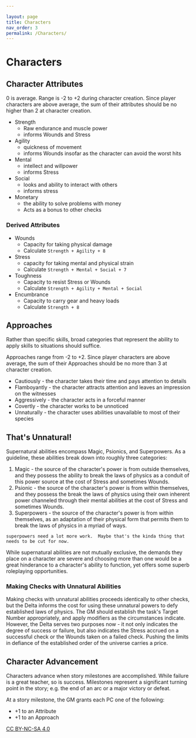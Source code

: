 ```yaml
---

layout: page
title: Characters
nav_order: 3
permalink: /Characters/
---
```

# Characters

## Character Attributes

0 is average.  Range is -2 to +2 during character creation.  Since player characters are above average, the sum of their attributes should be no higher than 2 at character creation.

- Strength
  - Raw endurance and muscle power
  - informs Wounds and Stress
- Agility
  - quickness of movement
  - informs Wounds insofar as the character can avoid the worst hits
- Mental
  - intellect and willpower
  - informs Stress
- Social
  - looks and ability to interact with others
  - informs stress
- Monetary
  - the ability to solve problems with money
  - Acts as a bonus to other checks

### Derived Attributes

- Wounds
  - Capacity for taking physical damage
  - Calculate `Strength + Agility + 8`
- Stress
  - capacity for taking mental and physical strain
  - Calculate `Strength + Mental + Social + 7`
- Toughness
  - Capacity to resist Stress or Wounds
  - Calculate `Strength + Agility + Mental + Social`
- Encumbrance
  - Capacity to carry gear and heavy loads
  - Calculate `Strength + 8`

## Approaches

Rather than specific skills, broad categories that represent the ability to apply skills to situations should suffice.

Approaches range from -2 to +2.  Since player characters are above average, the sum of their Approaches should be no more than 3 at character creation.

- Cautiously - the character takes their time and pays attention to details
- Flamboyantly - the character attracts attention and leaves an impression on the witnesses
- Aggressively - the character acts in a forceful manner
- Covertly - the character works to be unnoticed
- Unnaturally - the character uses abilities unavailable to most of their species

## That's Unnatural!

Supernatural abilities encompass Magic, Psionics, and Superpowers.  As a guideline, these abilities break down into roughly three categories:

1. Magic - the source of the character's power is from outside themselves, and they possess the ability to break the laws of physics as a conduit of this power source at the cost of Stress and sometimes Wounds.
2. Psionic - the source of the character's power is from within themselves, and they possess the break the laws of physics using their own inherent power channeled through their mental abilities at the cost of Stress and sometimes Wounds.
3. Superpowers - the source of the character's power is from within themselves, as an adaptation of their physical form that permits them to break the laws of physics in a myriad of ways.  

```text
superpowers need a lot more work.  Maybe that's the kinda thing that needs to be cut for now.  
```

While supernatural abilities are not mutually exclusive, the demands they place on a character are severe and choosing more than one would be a great hinderance to a character's ability to function, yet offers some superb roleplaying opportunities.  

### Making Checks with Unnatural Abilities

Making checks with unnatural abilities proceeds identically to other checks, but the Delta informs the cost for using these unnatural powers to defy established laws of physics.  The GM should establish the task's Target Number appropriately, and apply modifiers as the circumstances indicate.  However, the Delta serves two purposes now - it not only indicates the degree of success or failure, but also indicates the Stress accrued on a successful check or the Wounds taken on a failed check.  Pushing the limits in defiance of the established order of the universe carries a price.  

## Character Advancement

Characters advance when story milestones are accomplished.  While failure is a great teacher, so is success.  Milestones represent a significant turning point in the story; e.g. the end of an arc or a major victory or defeat.

At a story milestone, the GM grants each PC one of the following:

- +1 to an Attribute
- +1 to an Approach

[CC BY-NC-SA 4.0](https://creativecommons.org/licenses/by-nc-sa/4.0/)
